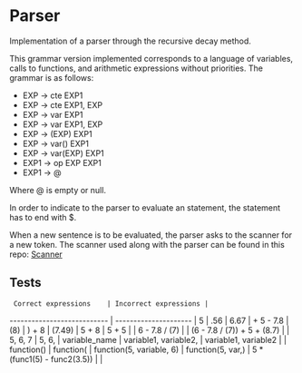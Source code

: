 # Parser
Implementation of a parser through the recursive decay method.

This grammar version implemented corresponds to a language of variables, calls to functions, and arithmetic expressions without priorities. The grammar is as follows:
- EXP -> cte EXP1
- EXP -> cte EXP1, EXP
- EXP -> var EXP1
- EXP -> var EXP1, EXP
- EXP -> (EXP) EXP1
- EXP -> var() EXP1
- EXP -> var(EXP) EXP1   
- EXP1 -> op EXP EXP1
- EXP1 -> @

Where @ is empty or null.

In order to indicate to the parser to evaluate an statement, the statement has to end with $.

When a new sentence is to be evaluated, the parser asks to the scanner for a new token. The scanner used along with the parser 
can be found in this repo: [Scanner](https://github.com/ferlopez94/Scanner)

## Tests

     Correct expressions    | Incorrect expressions |
--------------------------- | --------------------- |
5                           | .56                   |
6.67                        | + 5 - 7.8             |
(8)                         | ) + 8                 |
(7.49)                      | 5 + 8                 |
5 + 5                       |                       |
6 - 7.8 / (7)               |                       |
(6 - 7.8 / (7)) + 5 + (8.7) |                       |
5, 6, 7                     | 5, 6,                 |
variable_name               | variable1, variable2, |
variable1, variable2        |                       |
function()                  | function(             |
function(5, variable, 6)    | function(5, var,)     |
5 * (func1(5) - func2(3.5)) |                       |

